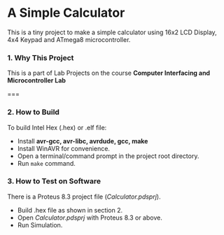 # A Simple Calculator
This is a tiny project to make a simple calculator using 16x2 LCD Display, 4x4 Keypad and ATmega8 microcontroller.


### 1. Why This Project
This is a part of  Lab Projects on the course   **Computer Interfacing and Microcontroller Lab**


===


### 2. How to Build
To build Intel Hex (.hex) or .elf file:

 *  Install **avr-gcc, avr-libc, avrdude, gcc, make**
 *  Install WinAVR for convenience.
 *  Open a terminal/command prompt in the project root directory.
 *  Run `make` command.



### 3. How to Test on Software
There is a Proteus 8.3 project file (*Calculator.pdsprj*).

 -  Build .hex file as shown in section 2.
 -  Open *Calculator.pdsprj* with Proteus 8.3 or above.
 -  Run Simulation.

